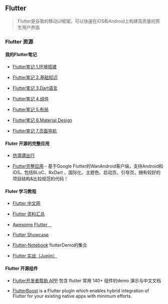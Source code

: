 ## Flutter
> Flutter是谷歌的移动UI框架，可以快速在iOS和Android上构建高质量的原生用户界面

### Flutter 资源

#### 我的Flutter笔记

   * [Flutter笔记 1.环境搭建](?article=android/flutter_start_install) 
   
   * [Flutter笔记 2.基础知识](?article=android/flutter_start_basic) 
   
   * [Flutter笔记 3.Dart语言](?article=android/flutter_start_dart) 
   
   * [Flutter笔记 4.组件](?article=android/flutter_start_widget) 
      
   * [Flutter笔记 5.布局](?article=android/flutter_start_layout) 
 
   * [Flutter笔记 6.Material Design](?article=android/flutter_start_md) 
       
   * [Flutter笔记 7.页面导航](?article=android/flutter_start_navi) 

#### Fluter 开源的完整应用

* [仿滴滴出行](https://github.com/Sky24n/GreenTravel) 

* [Flutter完整应用](https://github.com/Sky24n/flutter_wanandroid) - 基于Google Flutter的WanAndroid客户端，支持Android和iOS。包括BLoC、RxDart 、国际化、主题色、启动页、引导页，拥有较好的项目结构&比较规范的代码！

#### Fluter 学习教程

* [Flutter 中文网](https://flutterchina.club/)

* [Flutter 资料汇总](https://www.jianshu.com/p/f5a4a28e2888)

* [Awesome Flutter　](https://github.com/Solido/awesome-flutter) 

* [Flutter Showcase](https://github.com/Solido/awesome-flutter) 

* [Flutter-Notebook](https://github.com/OpenFlutter/Flutter-Notebook) flutterDemo的集合

* [Flutter 实战（Juejin）](https://juejin.im/user/582aca2ba22b9d006b59ae68/posts)

#### Flutter 开源组件

* [Flutter开发者帮助 APP](https://github.com/alibaba/flutter-go) 包含 flutter 常用 140+ 组件的demo 演示与中文文档 

* [FlutterBoost](https://github.com/alibaba/flutter_boost) is a Flutter plugin which enables hybrid integration of Flutter for your existing native apps with minimum efforts.


